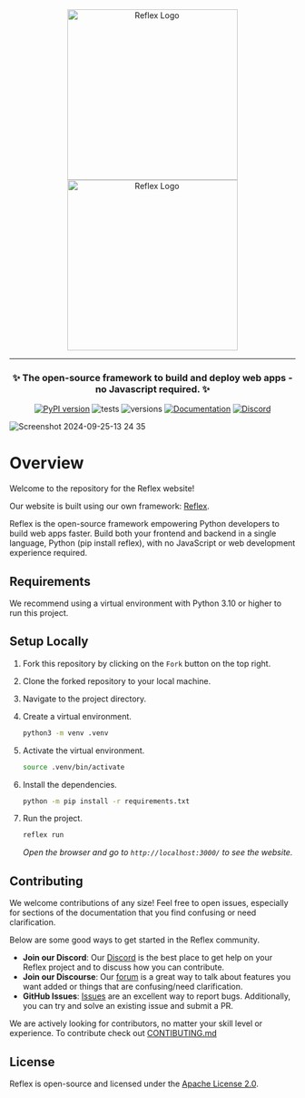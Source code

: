 <div align="center">
<img src="https://raw.githubusercontent.com/reflex-dev/reflex/main/docs/images/reflex_dark.svg#gh-light-mode-only" alt="Reflex Logo" width="300px">
<img src="https://raw.githubusercontent.com/reflex-dev/reflex/main/docs/images/reflex_light.svg#gh-dark-mode-only" alt="Reflex Logo" width="300px">

<hr>

### **✨ The open-source framework to build and deploy web apps - no Javascript required. ✨**
[![PyPI version](https://badge.fury.io/py/reflex.svg)](https://badge.fury.io/py/reflex)
![tests](https://github.com/pynecone-io/pynecone/actions/workflows/integration.yml/badge.svg)
![versions](https://img.shields.io/pypi/pyversions/reflex.svg)
[![Documentation](https://img.shields.io/badge/Documentation%20-Introduction%20-%20%23007ec6)](https://reflex.dev/docs/getting-started/introduction/)
[![Discord](https://img.shields.io/discord/1029853095527727165?color=%237289da&label=Discord)](https://discord.gg/T5WSbC2YtQ)
</div>

![Screenshot 2024-09-25-13 24 35](https://github.com/user-attachments/assets/4e18e223-6757-4345-bdce-f655dc264996)

# Overview

Welcome to the repository for the Reflex website!

Our website is built using our own framework: [Reflex](https://reflex.dev/).

Reflex is the open-source framework empowering Python developers to build web apps faster.
Build both your frontend and backend in a single language, Python (pip install reflex), with no JavaScript or web development experience required.

## Requirements

We recommend using a virtual environment with Python 3.10 or higher to run this project.

## Setup Locally

1. Fork this repository by clicking on the `Fork` button on the top right.
2. Clone the forked repository to your local machine.
3. Navigate to the project directory.
4. Create a virtual environment.

    ```bash
    python3 -m venv .venv
    ```

5. Activate the virtual environment.

    ```bash
    source .venv/bin/activate
    ```

6. Install the dependencies.

    ```bash
    python -m pip install -r requirements.txt
    ```

7. Run the project.

    ```bash
    reflex run
    ```

    *Open the browser and go to `http://localhost:3000/` to see the website.*

## Contributing

We welcome contributions of any size!
Feel free to open issues, especially for sections of the documentation that you find confusing or need clarification.

Below are some good ways to get started in the Reflex community.

 - **Join our Discord**: Our [Discord](https://discord.gg/T5WSbC2YtQ) is the best place to get help on your Reflex project and to discuss how you can contribute.
 - **Join our Discourse**: Our [forum](https://forum.reflex.dev/) is a great way to talk about features you want added or things that are confusing/need clarification.
 - **GitHub Issues**: [Issues](https://github.com/reflex-dev/reflex/issues) are an excellent way to report bugs. Additionally, you can try and solve an existing issue and submit a PR.

We are actively looking for contributors, no matter your skill level or experience. To contribute check out [CONTIBUTING.md](https://github.com/reflex-dev/reflex/blob/main/CONTRIBUTING.md)

## License

Reflex is open-source and licensed under the [Apache License 2.0](LICENSE).
